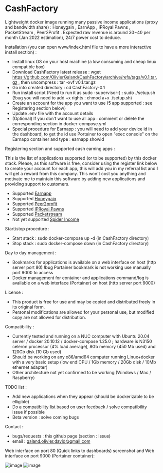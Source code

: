 # CashFactory
Lightweight docker image running many passive income applications (proxy and bandwidth share) : Honeygain , EarnApp , IPRoyal Pawns , PacketStream , Peer2Profit . 
Expected raw revenue is around $30-$40 per month (Jan 2022 estimation), 24/7 power cost to deduce.

Installation (you can open www/index.html file to have a more interactive install section) :

- Install linux OS on your host machine (a low consuming and cheap linux compatible box) 
- Download CashFactory latest release : wget https://github.com/OlivierGaland/CashFactory/archive/refs/tags/v0.1.tar.gz , then uncompress : tar -xvf v0.1.tar.gz
- Go into created directory : cd CashFactory-0.1
- Run install script (Need to run it as sudo -supervisor-) : sudo ./setup.sh (!bug you will need to add +x rights : chmod a+x ./setup.sh)
- Create an account for the app you want to use (5 app supported : see Registering section below)
- Update .env file with the account details
- (Optional) If you don't want to use all app : comment or delete the corresponding section in docker-compose.yml
- Special procedure for Earnapp : you will need to add your device id in the dashboard, to get the id use Portainer to open "exec console" on the Earnapp container and type : earnapp showid

Registering section and supported cash earning apps :

This is the list of applications supported (or to be supported) by this docker stack.
Please, as this software is free, consider using the register link below to create your account for each app, this will add you in my referral list and I will get a reward from this company.
This won't cost you anything and motivate me to maintain this software by adding new applications and providing support to customers.

- Supported [Earnapp](https://earnapp.com/i/p34wpf4)
- Supported [Honeygain](https://r.honeygain.me/GALAN2C368)
- Supported [Peer2profit](https://peer2profit.com/r/164081436561ccd71d961f2/en)
- Supported [IPRoyal Pawns](https://iproyal.com/pawns?r=455236)
- Supported [Packetstream](https://packetstream.io/?psr=32GQ)
- Not yet supported [Spider Income](https://income.spider.dev/r/galan21l65)

Start/stop procedure :

- Start stack : sudo docker-compose up -d (in CashFactory directory)
- Stop stack : sudo docker-compose down (in CashFactory directory)

Day to day management :

- Bookmarks for applications is available on a web interface on host (http server port 80) !bug Portainer bookmark is not working use manually port 9000 to access
- Docker management for container and applications command/log is available on a web interface (Portainer) on host (http server port 9000)

License : 

- This product is free for use and may be copied and distributed freely in its original form.
- Personal modifications are allowed for your personal use, but modified copy are not allowed for distribution.

Compatibility :

- Currently tested and running on a NUC computer with Ubuntu 20.04 server / docker 20.10.12 / docker-compose 1.25.0 ; hardware is N3150 celeron processor (4% load average), 8Gb memory (450 Mb used) and 120Gb disk (10 Gb used) 
- Should be working on any x86/amd64 computer running Linux+docker with a very basic setup (low end CPU / 1Gb memory / 20Gb disk / 10Mb ethernet adapter)   
- Other architecture not yet confirmed to be working (Windows / Mac / Raspberry)

TODO list :

- Add new applications when they appear (should be dockerizable to be elligible)
- Do a compatibility list based on user feedback / solve compatibility issue if possible
- Beta version : solve coming bugs

Contact :

- bugs/requests : this github page (section : Issue)
- email : galand.olivier.david@gmail.com
 
Web interface on port 80 (Quick links to dashboards) screenshot and Web interface on port 9000 (Portainer container):

![image](https://user-images.githubusercontent.com/26048157/147865719-519d33ce-7da2-4fa8-8a37-0d7254696fd5.png)
![image](https://user-images.githubusercontent.com/26048157/147866347-595bfbad-fedf-48a1-8764-e52b6e06bfbe.png)

